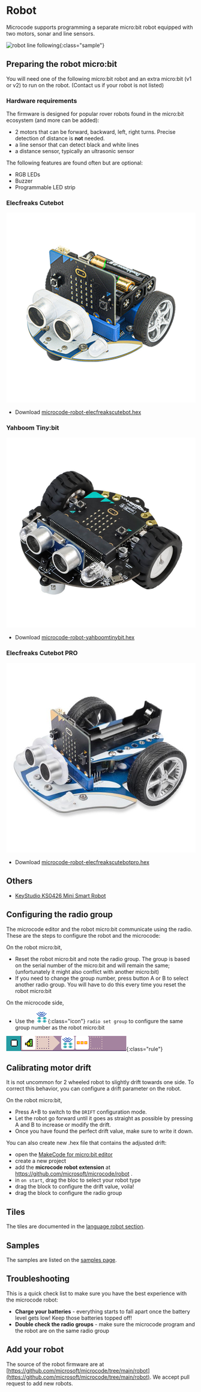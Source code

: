 # Robot

Microcode supports programming a separate micro:bit robot equipped with two motors,
sonar and line sensors.

![robot line following](./images/generated/sample_robot_line_follow.png.png){:class="sample"}

## Preparing the robot micro:bit

You will need one of the following micro:bit robot and an extra micro:bit (v1 or v2) to run on the robot. (Contact us if your robot is not listed)

### Hardware requirements

The firmware is designed for popular rover robots found in the micro:bit ecosystem
(and more can be added):

-   2 motors that can be forward, backward, left, right turns. Precise detection of distance is **not** needed.
-   a line sensor that can detect black and white lines
-   a distance sensor, typically an ultrasonic sensor

The following features are found often but are optional:

-   RGB LEDs
-   Buzzer
-   Programmable LED strip

### Elecfreaks Cutebot

[![Photograph of the Cutebot](./images/cutebot.jpeg)](https://www.elecfreaks.com/micro-bit-smart-cutebot.html)

-   Download [microcode-robot-elecfreakscutebot.hex](https://microsoft.github.io/microcode/assets/microcode-robot-elecfreakscutebot.hex)

### Yahboom Tiny:bit

![Photograph of the Tiny:bit](./images/tinybit.jpeg)

-   Download [microcode-robot-yahboomtinybit.hex](https://microsoft.github.io/microcode/assets/microcode-robot-yahboomtinybit.hex)

### Elecfreaks Cutebot PRO

[![Photograph of the Cutebot PRO](./images/cutebotpro.jpeg)](https://shop.elecfreaks.com/products/elecfreaks-smart-cutebot-pro-v2-programming-robot-car-for-micro-bit)

-   Download [microcode-robot-elecfreakscutebotpro.hex](https://microsoft.github.io/microcode/assets/microcode-robot-elecfreakscutebotpro.hex)

## Others

-   [KeyStudio KS0426 Mini Smart Robot](https://microsoft.github.io/microcode/assets/microcode-robot-keystudiominismartrobot.hex)

## Configuring the radio group

The microcode editor and the robot micro:bit communicate using the radio. These are the steps to configure the robot and the microcode:

On the robot micro:bit,

-   Reset the robot micro:bit and note the radio group. The group is based on the serial number of the micro:bit and will remain the same; (unfortunately it might also conflict with another micro:bit)
-   If you need to change the group number, press button A or B to select another radio group. You will have to do this every time you reset the robot micro:bit

On the microcode side,

-   Use the ![radio set group](./images/generated/icon_A6A.png){:class="icon"} `radio set group` to configure the same group number as the robot micro:bit

![setting radio group 3 on page start](./images/generated/sample_robot_shake_page_1_rule_1.png){:class="rule"}

## Calibrating motor drift

It is not uncommon for 2 wheeled robot to slightly drift towards one side. To correct this behavior, you can configure a drift parameter on the robot.

On the robot micro:bit,

-   Press A+B to switch to the `DRIFT` configuration mode.
-   Let the robot go forward until it goes as straight as possible by pressing A and B to increase or modify the drift.
-   Once you have found the perfect drift value, make sure to write it down.

You can also create new .hex file that contains the adjusted drift:

-   open the [MakeCode for micro:bit editor](https://makecode.microbit.org/)
-   create a new project
-   add the **microcode robot extension** at https://github.com/microsoft/microcode/robot .
-   in `on start`, drag the bloc to select your robot type
-   drag the block to configure the drift value, voila!
-   drag the block to configure the radio group

## Tiles

The tiles are documented
in the [language robot section](./language#robot).

## Samples

The samples are listed on the [samples page](./samples.md#robot).

## Troubleshooting

This is a quick check list to make sure you have the best experience with the microcode robot:

-   **Charge your batteries** - everything starts to fall apart once the battery level gets low! Keep those batteries topped off!
-   **Double check the radio groups** - make sure the microcode program and the robot are on the same radio group

## Add your robot

The source of the robot firmware are at [https://github.com/microsoft/microcode/tree/main/robot](https://github.com/microsoft/microcode/tree/main/robot). We accept pull request to add new robots.
